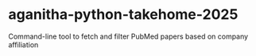 # aganitha-python-takehome-2025
Command-line tool to fetch and filter PubMed papers based on company affiliation
